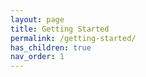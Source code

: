 ```yaml
---
layout: page
title: Getting Started
permalink: /getting-started/
has_children: true
nav_order: 1
---
```


